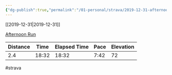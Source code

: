 ```yaml
---
{"dg-publish":true,"permalink":"/01-personal/strava/2019-12-31-afternoon-run/"}
---
```



[[2019-12-31\|2019-12-31]]

[Afternoon Run](https://www.strava.com/activities/2974342802)

| Distance | Time  | Elapsed Time | Pace | Elevation |
| -------- | ----- | ------------ | ---- | --------- |
| 2.4      | 18:32 | 18:32        | 7:42 | 72        |




#strava
